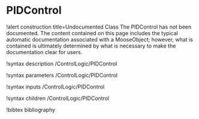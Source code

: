 <!-- MOOSE Documentation Stub: Remove this when content is added. -->

# PIDControl

!alert construction title=Undocumented Class
The PIDControl has not been documented. The content contained on this page includes the
typical automatic documentation associated with a MooseObject; however, what is contained is
ultimately determined by what is necessary to make the documentation clear for users.

!syntax description /ControlLogic/PIDControl

!syntax parameters /ControlLogic/PIDControl

!syntax inputs /ControlLogic/PIDControl

!syntax children /ControlLogic/PIDControl

!bibtex bibliography
